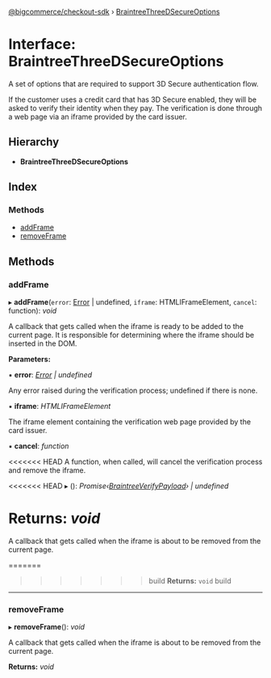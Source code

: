 [@bigcommerce/checkout-sdk](../README.md) › [BraintreeThreeDSecureOptions](braintreethreedsecureoptions.md)

# Interface: BraintreeThreeDSecureOptions

A set of options that are required to support 3D Secure authentication flow.

If the customer uses a credit card that has 3D Secure enabled, they will be
asked to verify their identity when they pay. The verification is done
through a web page via an iframe provided by the card issuer.

## Hierarchy

* **BraintreeThreeDSecureOptions**

## Index

### Methods

* [addFrame](braintreethreedsecureoptions.md#addframe)
* [removeFrame](braintreethreedsecureoptions.md#removeframe)

## Methods

###  addFrame

▸ **addFrame**(`error`: [Error](amazonpaywidgeterror.md#error) | undefined, `iframe`: HTMLIFrameElement, `cancel`: function): *void*

A callback that gets called when the iframe is ready to be added to the
current page. It is responsible for determining where the iframe should
be inserted in the DOM.

**Parameters:**

▪ **error**: *[Error](amazonpaywidgeterror.md#error) | undefined*

Any error raised during the verification process;
undefined if there is none.

▪ **iframe**: *HTMLIFrameElement*

The iframe element containing the verification web page
provided by the card issuer.

▪ **cancel**: *function*

<<<<<<< HEAD
A function, when called, will cancel the verification
process and remove the iframe.

<<<<<<< HEAD
▸ (): *Promise‹[BraintreeVerifyPayload](braintreeverifypayload.md)› | undefined*

**Returns:** *void*
=======
A callback that gets called when the iframe is about to be removed from the current page.

=======
>>>>>>> build
**Returns:** `void`
>>>>>>> build

___

###  removeFrame

▸ **removeFrame**(): *void*

A callback that gets called when the iframe is about to be removed from
the current page.

**Returns:** *void*
